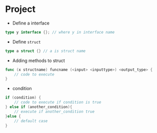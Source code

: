 # Project

* Define a interface
```go
type y interface {}; // where y in interface name
```
* Define `struct`
```go
type a struct {} // a is struct name
```
* Adding methods to struct
```go
func (x structname) funcname (<input> <inputtype>) <output_type> {
    // code to execute
}
```

* condition 
```go 
if (condition) {
    // code to execute if condition is true
} else if (another_condition){
    // execute if another_condition true
}else {
    // default case
}
```